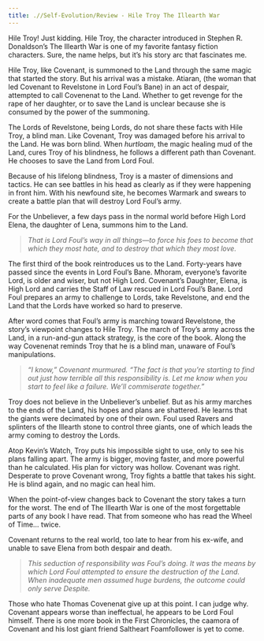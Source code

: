 ```yaml
---
title: .//Self-Evolution/Review - Hile Troy The Illearth War
---
```


Hile Troy! Just kidding. Hile Troy, the character introduced in Stephen R. Donaldson’s The Illearth War is one of my favorite fantasy fiction characters. Sure, the name helps, but it’s his story arc that fascinates me.

Hile Troy, like Covenant, is summoned to the Land through the same magic that started the story. But his arrival was a mistake. Atiaran, (the woman that led Covenant to Revelstone in Lord Foul’s Bane) in an act of despair, attempted to call Covenenat to the Land. Whether to get revenge for the rape of her daughter, or to save the Land is unclear because she is consumed by the power of the summoning.

The Lords of Revelstone, being Lords, do not share these facts with Hile Troy, a blind man. Like Covenant, Troy was damaged before his arrival to the Land. He was born blind. When *hurtloam*, the magic healing mud of the Land, cures Troy of his blindness, he follows a different path than Covenant. He chooses to save the Land from Lord Foul.

Because of his lifelong blindness, Troy is a master of dimensions and tactics. He can see battles in his head as clearly as if they were happening in front him. With his newfound site, he becomes Warmark and swears to create a battle plan that will destroy Lord Foul’s army.

For the Unbeliever, a few days pass in the normal world before High Lord Elena, the daughter of Lena, summons him to the Land.

> *That is Lord Foul’s way in all things—to force his foes to become that which they most hate, and to destroy that which they most love.*

The first third of the book reintroduces us to the Land. Forty-years have passed since the events in Lord Foul’s Bane. Mhoram, everyone’s favorite Lord, is older and wiser, but not High Lord. Covenant’s Daughter, Elena, is High Lord and carries the Staff of Law rescued in Lord Foul’s Bane. Lord Foul prepares an army to challenge to Lords, take Revelstone, and end the Land that the Lords have worked so hard to preserve.

After word comes that Foul’s army is marching toward Revelstone, the story’s viewpoint changes to Hile Troy. The march of Troy’s army across the Land, in a run-and-gun attack strategy, is the core of the book. Along the way Covenenat reminds Troy that he is a blind man, unaware of Foul’s manipulations.

> *“I know,” Covenant murmured. “The fact is that you’re starting to find out just how terrible all this responsibility is. Let me know when you start to feel like a failure. We’ll commiserate together.”*

Troy does not believe in the Unbeliever’s unbelief. But as his army marches to the ends of the Land, his hopes and plans are shattered. He learns that the giants were decimated by one of their own. Foul used Ravers and splinters of the Illearth stone to control three giants, one of which leads the army coming to destroy the Lords.

Atop Kevin’s Watch, Troy puts his impossible sight to use, only to see his plans falling apart. The army is bigger, moving faster, and more powerful than he calculated. His plan for victory was hollow. Covenant was right. Desperate to prove Covenant wrong, Troy fights a battle that takes his sight. He is blind again, and no magic can heal him.

When the point-of-view changes back to Covenant the story takes a turn for the worst. The end of The Illearth War is one of the most forgettable parts of any book I have read. That from someone who has read the Wheel of Time… twice.

Covenant returns to the real world, too late to hear from his ex-wife, and unable to save Elena from both despair and death.

> *This seduction of responsibility was Foul’s doing. It was the means by which Lord Foul attempted to ensure the destruction of the Land. When inadequate men assumed huge burdens, the outcome could only serve Despite.*

Those who hate Thomas Covenenat give up at this point. I can judge why. Covenant appears worse than ineffectual, he appears to be Lord Foul himself. There is one more book in the First Chronicles, the caamora of Covenant and his lost giant friend Saltheart Foamfollower is yet to come.

